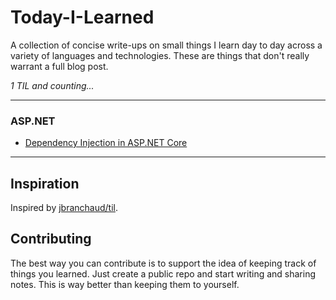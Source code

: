 # Today-I-Learned

A collection of concise write-ups on small things I learn day to day across a variety of languages and technologies. These are things that don't really warrant a full blog post.

_1 TIL and counting..._

---
### ASP.NET
- [Dependency Injection in ASP.NET Core](asp.net/dependency-injection.md)







---
## Inspiration
Inspired by [jbranchaud/til](https://github.com/jbranchaud/til).

## Contributing
The best way you can contribute is to support the idea of keeping track of things you learned. Just create a public repo and start writing and sharing notes. This is way better than keeping them to yourself.
